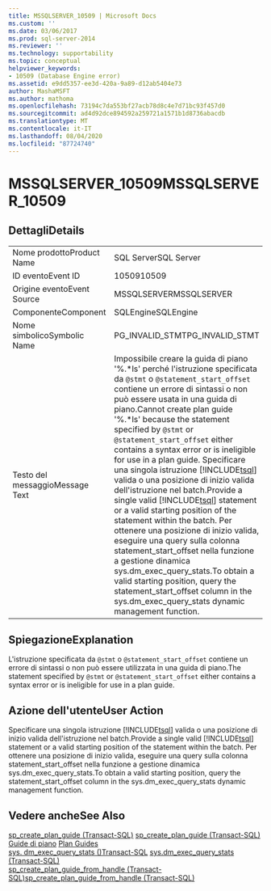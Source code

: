```yaml
---
title: MSSQLSERVER_10509 | Microsoft Docs
ms.custom: ''
ms.date: 03/06/2017
ms.prod: sql-server-2014
ms.reviewer: ''
ms.technology: supportability
ms.topic: conceptual
helpviewer_keywords:
- 10509 (Database Engine error)
ms.assetid: e9dd5357-ee3d-420a-9a89-d12ab5404e73
author: MashaMSFT
ms.author: mathoma
ms.openlocfilehash: 73194c7da553bf27acb78d8c4e7d71bc93f457d0
ms.sourcegitcommit: ad4d92dce894592a259721a1571b1d8736abacdb
ms.translationtype: MT
ms.contentlocale: it-IT
ms.lasthandoff: 08/04/2020
ms.locfileid: "87724740"
---
```

# <a name="mssqlserver_10509"></a><span data-ttu-id="74665-102">MSSQLSERVER_10509</span><span class="sxs-lookup"><span data-stu-id="74665-102">MSSQLSERVER_10509</span></span>
    
## <a name="details"></a><span data-ttu-id="74665-103">Dettagli</span><span class="sxs-lookup"><span data-stu-id="74665-103">Details</span></span>  
  
|||  
|-|-|  
|<span data-ttu-id="74665-104">Nome prodotto</span><span class="sxs-lookup"><span data-stu-id="74665-104">Product Name</span></span>|<span data-ttu-id="74665-105">SQL Server</span><span class="sxs-lookup"><span data-stu-id="74665-105">SQL Server</span></span>|  
|<span data-ttu-id="74665-106">ID evento</span><span class="sxs-lookup"><span data-stu-id="74665-106">Event ID</span></span>|<span data-ttu-id="74665-107">10509</span><span class="sxs-lookup"><span data-stu-id="74665-107">10509</span></span>|  
|<span data-ttu-id="74665-108">Origine evento</span><span class="sxs-lookup"><span data-stu-id="74665-108">Event Source</span></span>|<span data-ttu-id="74665-109">MSSQLSERVER</span><span class="sxs-lookup"><span data-stu-id="74665-109">MSSQLSERVER</span></span>|  
|<span data-ttu-id="74665-110">Componente</span><span class="sxs-lookup"><span data-stu-id="74665-110">Component</span></span>|<span data-ttu-id="74665-111">SQLEngine</span><span class="sxs-lookup"><span data-stu-id="74665-111">SQLEngine</span></span>|  
|<span data-ttu-id="74665-112">Nome simbolico</span><span class="sxs-lookup"><span data-stu-id="74665-112">Symbolic Name</span></span>|<span data-ttu-id="74665-113">PG_INVALID_STMT</span><span class="sxs-lookup"><span data-stu-id="74665-113">PG_INVALID_STMT</span></span>|  
|<span data-ttu-id="74665-114">Testo del messaggio</span><span class="sxs-lookup"><span data-stu-id="74665-114">Message Text</span></span>|<span data-ttu-id="74665-115">Impossibile creare la guida di piano '%.\*ls' perché l'istruzione specificata da `@stmt` o `@statement_start_offset` contiene un errore di sintassi o non può essere usata in una guida di piano.</span><span class="sxs-lookup"><span data-stu-id="74665-115">Cannot create plan guide '%.\*ls' because the statement specified by `@stmt` or `@statement_start_offset` either contains a syntax error or is ineligible for use in a plan guide.</span></span> <span data-ttu-id="74665-116">Specificare una singola istruzione [!INCLUDE[tsql](../../includes/tsql-md.md)] valida o una posizione di inizio valida dell'istruzione nel batch.</span><span class="sxs-lookup"><span data-stu-id="74665-116">Provide a single valid [!INCLUDE[tsql](../../includes/tsql-md.md)] statement or a valid starting position of the statement within the batch.</span></span> <span data-ttu-id="74665-117">Per ottenere una posizione di inizio valida, eseguire una query sulla colonna statement_start_offset nella funzione a gestione dinamica sys.dm_exec_query_stats.</span><span class="sxs-lookup"><span data-stu-id="74665-117">To obtain a valid starting position, query the statement_start_offset column in the sys.dm_exec_query_stats dynamic management function.</span></span>|  
  
## <a name="explanation"></a><span data-ttu-id="74665-118">Spiegazione</span><span class="sxs-lookup"><span data-stu-id="74665-118">Explanation</span></span>  
 <span data-ttu-id="74665-119">L'istruzione specificata da `@stmt` o `@statement_start_offset` contiene un errore di sintassi o non può essere utilizzata in una guida di piano.</span><span class="sxs-lookup"><span data-stu-id="74665-119">The statement specified by `@stmt` or `@statement_start_offset` either contains a syntax error or is ineligible for use in a plan guide.</span></span>  
  
## <a name="user-action"></a><span data-ttu-id="74665-120">Azione dell'utente</span><span class="sxs-lookup"><span data-stu-id="74665-120">User Action</span></span>  
 <span data-ttu-id="74665-121">Specificare una singola istruzione [!INCLUDE[tsql](../../includes/tsql-md.md)] valida o una posizione di inizio valida dell'istruzione nel batch.</span><span class="sxs-lookup"><span data-stu-id="74665-121">Provide a single valid [!INCLUDE[tsql](../../includes/tsql-md.md)] statement or a valid starting position of the statement within the batch.</span></span> <span data-ttu-id="74665-122">Per ottenere una posizione di inizio valida, eseguire una query sulla colonna statement_start_offset nella funzione a gestione dinamica sys.dm_exec_query_stats.</span><span class="sxs-lookup"><span data-stu-id="74665-122">To obtain a valid starting position, query the statement_start_offset column in the sys.dm_exec_query_stats dynamic management function.</span></span>  
  
## <a name="see-also"></a><span data-ttu-id="74665-123">Vedere anche</span><span class="sxs-lookup"><span data-stu-id="74665-123">See Also</span></span>  
 <span data-ttu-id="74665-124">[sp_create_plan_guide &#40;Transact-SQL&#41;](/sql/relational-databases/system-stored-procedures/sp-create-plan-guide-transact-sql) </span><span class="sxs-lookup"><span data-stu-id="74665-124">[sp_create_plan_guide &#40;Transact-SQL&#41;](/sql/relational-databases/system-stored-procedures/sp-create-plan-guide-transact-sql) </span></span>  
 <span data-ttu-id="74665-125">[Guide di piano](../performance/plan-guides.md) </span><span class="sxs-lookup"><span data-stu-id="74665-125">[Plan Guides](../performance/plan-guides.md) </span></span>  
 <span data-ttu-id="74665-126">[sys. dm_exec_query_stats &#40;&#41;Transact-SQL](/sql/relational-databases/system-dynamic-management-views/sys-dm-exec-query-stats-transact-sql) </span><span class="sxs-lookup"><span data-stu-id="74665-126">[sys.dm_exec_query_stats &#40;Transact-SQL&#41;](/sql/relational-databases/system-dynamic-management-views/sys-dm-exec-query-stats-transact-sql) </span></span>  
 [<span data-ttu-id="74665-127">sp_create_plan_guide_from_handle &#40;Transact-SQL&#41;</span><span class="sxs-lookup"><span data-stu-id="74665-127">sp_create_plan_guide_from_handle &#40;Transact-SQL&#41;</span></span>](/sql/relational-databases/system-stored-procedures/sp-create-plan-guide-from-handle-transact-sql)  
  
  
